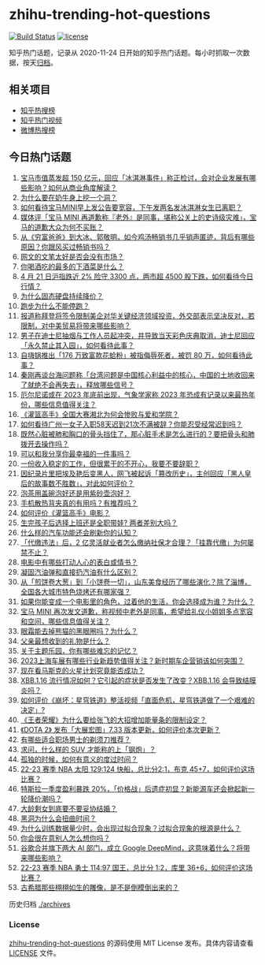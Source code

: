 # zhihu-trending-hot-questions

[![Build Status](https://github.com/justjavac/zhihu-trending-hot-questions/workflows/ci/badge.svg?branch=master)](https://github.com/justjavac/zhihu-trending-hot-questions/actions)
[![license](https://img.shields.io/github/license/justjavac/zhihu-trending-hot-questions)](https://github.com/justjavac/zhihu-trending-hot-questions/blob/master/LICENSE)

知乎热门话题，记录从 2020-11-24
日开始的知乎热门话题。每小时抓取一次数据，按天[归档](./archives)。

## 相关项目

- [知乎热搜榜](https://github.com/justjavac/zhihu-trending-top-search)
- [知乎热门视频](https://github.com/justjavac/zhihu-trending-hot-video)
- [微博热搜榜](https://github.com/justjavac/weibo-trending-hot-search)

## 今日热门话题

<!-- BEGIN -->
<!-- 最后更新时间 Sat Apr 22 2023 02:22:58 GMT+0800 (China Standard Time) -->

1. [宝马市值蒸发超 150 亿元，回应「冰淇淋事件」称正检讨，会对企业发展有哪些影响？如何从商业角度解读？](https://www.zhihu.com/question/596982085)
1. [为什么要在奶牛身上挖一个洞？](https://www.zhihu.com/question/596521307)
1. [如何看待宝马MINI早上发公告要宽容，下午发两名发冰淇淋女生已离职？](https://www.zhihu.com/question/596984827)
1. [媒体评「宝马 MINI 再道歉称『老外』是同事，堪称公关上的史诗级灾难」，宝马的道歉大众为何不买账？](https://www.zhihu.com/question/596895891)
1. [从《穷富爸爸》到大冰、郭敬明，如今鸡汤畅销书几乎销声匿迹，背后有哪些原因？你跟风买过畅销书吗？](https://www.zhihu.com/question/596743138)
1. [网文的文笔太好是否会没有市场？](https://www.zhihu.com/question/594261156)
1. [你喝酒吃的最多的下酒菜是什么？](https://www.zhihu.com/question/558695047)
1. [4 月 21 日沪指跌近 2% 险守 3300 点，两市超 4500 股下跌，如何看待今日行情？](https://www.zhihu.com/question/596887798)
1. [为什么固态硬盘持续降价？](https://www.zhihu.com/question/596589357)
1. [跑步为什么不能停跑？](https://www.zhihu.com/question/588191344)
1. [报道称拜登将签令限制美企对华关键经济领域投资，外交部表示坚决反对，若限制，对中美贸易将带来哪些影响？](https://www.zhihu.com/question/596965974)
1. [男子在迪士尼抽烟与工作人员起冲突，并导致当天彩色庆典取消，迪士尼回应「永久禁止其入园」，如何看待此事？](https://www.zhihu.com/question/596729103)
1. [自嗨锅推出「176 万致富款花蛤粉」被指侮辱死者，被罚 80 万，如何看待此事？](https://www.zhihu.com/question/596360875)
1. [秦刚再谈台海问题称「台湾问题是中国核心利益中的核心，中国的土地收回来了就绝不会再失去」，释放哪些信号？](https://www.zhihu.com/question/596891236)
1. [厄尔尼诺或在 2023 年底前出现，气象学家称 2023 年恐成有记录以来最热年份，哪些信息值得关注？](https://www.zhihu.com/question/596925575)
1. [《灌篮高手》全国大赛湘北为何会惨败与爱和学院？](https://www.zhihu.com/question/51979452)
1. [如何看待广州一女子入职58天迟到21次不满被辞？你能忍受经常迟到吗？](https://www.zhihu.com/question/596687767)
1. [既然心脏被肺和胸口的骨头挡住了，那心脏手术是怎么进行的？要把骨头和肺拨开去操作吗？](https://www.zhihu.com/question/596040084)
1. [可以和我分享你最幸福的一件事吗？](https://www.zhihu.com/question/588012208)
1. [一份收入稳定的工作，但很累干的不开心，我要不要辞职？](https://www.zhihu.com/question/596632326)
1. [因纪录片里把埃及艳后变黑人，网飞被起诉「篡改历史」，主创回应「黑人皇后的故事数不胜数」，对此如何评价？](https://www.zhihu.com/question/596733367)
1. [泡茶用盖碗泡好还是用紫砂壶泡好？](https://www.zhihu.com/question/427849380)
1. [手机散热背夹真的有用吗？有推荐吗？](https://www.zhihu.com/question/461442150)
1. [如何评价《灌篮高手》电影？](https://www.zhihu.com/question/596788024)
1. [生完孩子后选择上班还是全职带娃? 两者差别大吗？](https://www.zhihu.com/question/596654058)
1. [什么样的汽车功能还会刷新你的认知？](https://www.zhihu.com/question/595941614)
1. [「代缴违法」后，2 亿灵活就业者怎么缴纳社保才合理？「挂靠代缴」为何屡禁不止？](https://www.zhihu.com/question/595770803)
1. [电影中有哪些打动人心的表白或情书？](https://www.zhihu.com/question/43527594)
1. [凝固汽油弹和直接扔汽油有什么区别？](https://www.zhihu.com/question/537995078)
1. [从「煎饼卷大葱」到「小饼卷一切」，山东美食经历了哪些演化？除了淄博，全国各大城市特色烧烤还有哪家强？](https://www.zhihu.com/question/595809449)
1. [如果你能变成一个电影里的角色，过着他的生活，你会选择成为谁？为什么？](https://www.zhihu.com/question/596402384)
1. [宝马 MINI 再次发文道歉，称视频中老外是同事，希望给礼仪小姐姐多点宽容和空间，哪些信息值得关注？](https://www.zhihu.com/question/596884425)
1. [眼霜能去掉熊猫的黑眼圈吗？为什么？](https://www.zhihu.com/question/594151272)
1. [父亲最想收到的礼物是什么？](https://www.zhihu.com/question/596413506)
1. [关于主题乐园，你有哪些难忘的记忆？](https://www.zhihu.com/question/595309734)
1. [2023上海车展有哪些行业新趋势值得关注？新时期车企营销该如何突围？](https://www.zhihu.com/question/596918008)
1. [现在看马斯克的火星计划究竟能否成功？](https://www.zhihu.com/question/596877930)
1. [XBB.1.16 流行情况如何？它引起的症状是否发生了改变？XBB.1.16 会导致结膜炎吗？](https://www.zhihu.com/question/596878621)
1. [如何评价《崩坏：星穹铁道》整活视频「直面危机，星穹铁道做了一个艰难的决定」?](https://www.zhihu.com/question/596804907)
1. [《王者荣耀》为什么要给张飞的大招增加能量条的限制设定？](https://www.zhihu.com/question/593683599)
1. [《DOTA 2》 发布「大展宏图」7.33 版本更新，如何评价本次更新？](https://www.zhihu.com/question/596639804)
1. [有哪些适合职场男士的剃须刀推荐？](https://www.zhihu.com/question/589493232)
1. [求问，什么样的 SUV 才能称的上「钢炮」？](https://www.zhihu.com/question/596921455)
1. [孤独的时候，如何有意义的度过时间？](https://www.zhihu.com/question/596280365)
1. [22-23 赛季 NBA 太阳 129:124 快船，总比分2:1，布克 45+7，如何评价这场比赛？](https://www.zhihu.com/question/596888841)
1. [特斯拉一季度盈利暴跌 20%，「价格战」后遗症初显？新能源车还会掀起新一轮降价潮吗？](https://www.zhihu.com/question/596787319)
1. [大龄剩女到底要不要妥协结婚？](https://www.zhihu.com/question/593986670)
1. [黑洞为什么会扭曲时间？](https://www.zhihu.com/question/587564331)
1. [为什么训练数据量少时，会出现过拟合现象？过拟合现象的根源是什么？](https://www.zhihu.com/question/521511531)
1. [你会很在意别人怎么想你吗？](https://www.zhihu.com/question/594919101)
1. [谷歌合并旗下两大 AI 部门，成立 Google DeepMind，这意味着什么？将带来哪些影响？](https://www.zhihu.com/question/596850503)
1. [22-23 赛季 NBA 勇士 114:97 国王，总比分 1:2，库里 36+6，如何评价这场比赛？](https://www.zhihu.com/question/596885232)
1. [古希腊那些栩栩如生的雕像，是不是倒模倒出来的？](https://www.zhihu.com/question/595944667)

<!-- END -->

历史归档 [./archives](./archives)

### License

[zhihu-trending-hot-questions](https://github.com/justjavac/zhihu-trending-hot-questions)
的源码使用 MIT License 发布。具体内容请查看 [LICENSE](./LICENSE) 文件。
